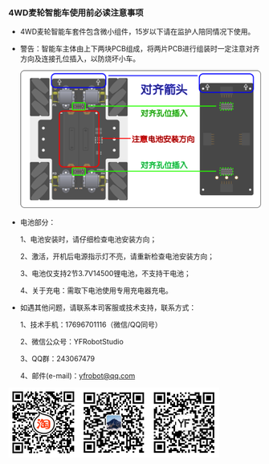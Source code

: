 ### 4WD**麦轮智能车使用前必读注意事项**

- 4WD麦轮智能车套件包含微小组件，15岁以下请在监护人陪同情况下使用。

- 警告：智能车主体由上下两块PCB组成，将两片PCB进行组装时一定注意对齐方向及连接孔位插入，以防烧坏小车。

  ![4wd_PCB安装](https://github.com/YFROBOT-TM/yfrobot-tm.github.io/raw/master/pic/4wd_1.png)

- 电池部分：

  1、电池安装时，请仔细检查电池安装方向；

  2、激活，开机后电源指示灯不亮，请重新检查电池安装方向；

  3、电池仅支持2节3.7V14500锂电池，不支持干电池；

  4、关于充电：需取下电池使用专用充电器充电。

- 如遇其他问题，请联系本司客服或技术支持，联系方式：

  1、技术手机：17696701116（微信/QQ同号） 

  2、微信公众号：YFRobotStudio

  3、QQ群：243067479

  4、邮件(e-mail)：yfrobot@qq.com

![img](https://github.com/YFROBOT-TM/yfrobot-tm.github.io/raw/master/pic/4wd_2.png)![img](https://github.com/YFROBOT-TM/yfrobot-tm.github.io/raw/master/pic/4wd_3.png)![img](https://github.com/YFROBOT-TM/yfrobot-tm.github.io/raw/master/pic/4wd_4.png)

 

 

 